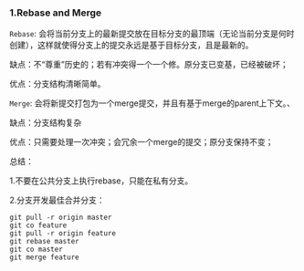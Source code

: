 ### 1.Rebase and Merge

`Rebase`: 会将当前分支上的最新提交放在目标分支的最顶端（无论当前分支是何时创建），这样就使得分支上的提交永远是基于目标分支，且是最新的。

缺点：不“尊重”历史的；若有冲突得一个一个修。原分支已变基，已经被破坏；

优点：分支结构清晰简单。

`Merge`: 会将新提交打包为一个merge提交，并且有基于merge的parent上下文。、

缺点：分支结构复杂

优点：只需要处理一次冲突；会冗余一个merge的提交；原分支保持不变；

总结：

1.不要在公共分支上执行rebase，只能在私有分支。

2.分支开发最佳合并分支：

```
git pull -r origin master
git co feature
git pull -r origin feature
git rebase master
git co master
git merge feature
```

